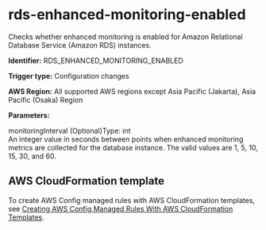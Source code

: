 # rds\-enhanced\-monitoring\-enabled<a name="rds-enhanced-monitoring-enabled"></a>

Checks whether enhanced monitoring is enabled for Amazon Relational Database Service \(Amazon RDS\) instances\. 

**Identifier:** RDS\_ENHANCED\_MONITORING\_ENABLED

**Trigger type:** Configuration changes

**AWS Region:** All supported AWS regions except Asia Pacific \(Jakarta\), Asia Pacific \(Osaka\) Region

**Parameters:**

monitoringInterval \(Optional\)Type: int  
An integer value in seconds between points when enhanced monitoring metrics are collected for the database instance\. The valid values are 1, 5, 10, 15, 30, and 60\.

## AWS CloudFormation template<a name="w79aac11c32c17b7d419c15"></a>

To create AWS Config managed rules with AWS CloudFormation templates, see [Creating AWS Config Managed Rules With AWS CloudFormation Templates](aws-config-managed-rules-cloudformation-templates.md)\.